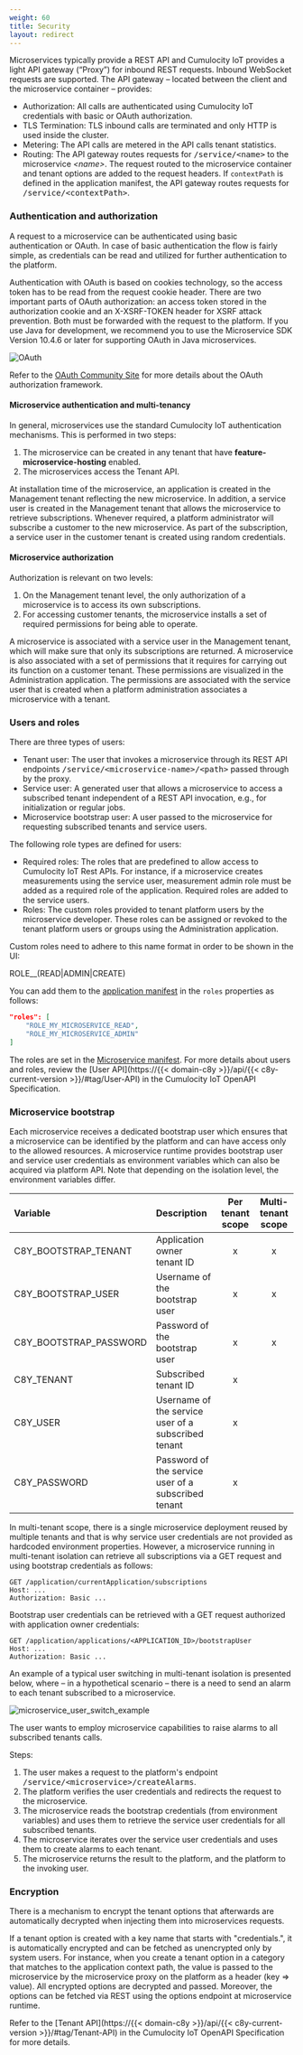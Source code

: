 ```yaml
---
weight: 60
title: Security
layout: redirect
---
```


Microservices typically provide a REST API and Cumulocity IoT provides a light API gateway (“Proxy”) for inbound REST requests. Inbound WebSocket requests are supported. The API gateway – located between the client and the microservice container – provides:

* Authorization: All calls are authenticated using Cumulocity IoT credentials with basic or OAuth authorization.
* TLS Termination: TLS inbound calls are terminated and only HTTP is used inside the cluster.
* Metering: The API calls are metered in the API calls tenant statistics.
* Routing: The API gateway routes requests for <kbd>/service/&lt;name&gt;</kbd> to the microservice _&lt;name&gt;_. The request routed to the microservice container and tenant options are added to the request headers. If `contextPath` is defined in the application manifest, the API gateway routes requests for <kbd>/service/&lt;contextPath&gt;</kbd>.

### Authentication and authorization

A request to a microservice can be authenticated using basic authentication or OAuth. In case of basic authentication the flow is fairly simple, as credentials can be read and utilized for further authentication to the platform.

Authentication with OAuth is based on cookies technology, so the access token has to be read from the request cookie header. There are two important parts of OAuth authorization: an access token stored in the authorization cookie and an X-XSRF-TOKEN header for XSRF attack prevention. Both must be forwarded with the request to the platform. If you use Java for development, we recommend you to use the Microservice SDK Version 10.4.6 or later for supporting OAuth in Java microservices.

![OAuth](/images/microservices-sdk/ms-oauth.png)

Refer to the [OAuth Community Site](https://oauth.net) for more details about the OAuth authorization framework.

#### Microservice authentication and multi-tenancy

In general, microservices use the standard Cumulocity IoT authentication mechanisms. This is performed in two steps:

1. The microservice can be created in any tenant that have **feature-microservice-hosting** enabled.
2. The microservices access the Tenant API.

At installation time of the microservice, an application is created in the Management tenant reflecting the new microservice. In addition, a service user is created in the Management tenant that allows the microservice to retrieve subscriptions.
Whenever required, a platform administrator will subscribe a customer to the new microservice. As part of the subscription, a service user in the customer tenant is created using random credentials.

#### Microservice authorization

Authorization is relevant on two levels:

1. On the Management tenant level, the only authorization of a microservice is to access its own subscriptions.
2. For accessing customer tenants, the microservice installs a set of required permissions for being able to operate.

A microservice is associated with a service user in the Management tenant, which will make sure that only its subscriptions are returned. A microservice is also associated with a set of permissions that it requires for carrying out its function on a customer tenant.
These permissions are visualized in the Administration application. The permissions are associated with the service user that is created when a platform administration associates a microservice with a tenant.


### Users and roles

There are three types of users:

* Tenant user: The user that invokes a microservice through its REST API endpoints <kbd>/service/&lt;microservice-name>/&lt;path></kbd> passed through by the proxy.
* Service user: A generated user that allows a microservice to access a subscribed tenant independent of a REST API invocation, e.g., for initialization or regular jobs.
* Microservice bootstrap user: A user passed to the microservice for requesting subscribed tenants and service users.

The following role types are defined for users:

* Required roles: The roles that are predefined to allow access to Cumulocity IoT Rest APIs.
For instance, if a microservice creates measurements using the service user, measurement admin role must be added as a required role of the application.
Required roles are added to the service users.
* Roles: The custom roles provided to tenant platform users by the microservice developer.
These roles can be assigned or revoked to the tenant platform users or groups using the Administration application.

Custom roles need to adhere to this name format in order to be shown in the UI:

ROLE_<NAME>_(READ|ADMIN|CREATE)

You can add them to the [application manifest](#manifest) in the `roles` properties as follows:

```json
"roles": [
    "ROLE_MY_MICROSERVICE_READ",
    "ROLE_MY_MICROSERVICE_ADMIN"
]
```

<!-- TODO: add/describe a picture of "required roles" and "provided roles" showing a microservice as a block -->

The roles are set in the [Microservice manifest](#manifest). For more details about users and roles, review the [User API](https://{{< domain-c8y >}}/api/{{< c8y-current-version >}}/#tag/User-API) in the Cumulocity IoT OpenAPI Specification.

### Microservice bootstrap

Each microservice receives a dedicated bootstrap user which ensures that a microservice can be identified by the platform and can have access only to the allowed resources. A microservice runtime provides bootstrap user and service user credentials as environment variables which can also be acquired via platform API. Note that depending on the isolation level, the environment variables differ.

| Variable | Description | Per tenant scope | Multi-tenant scope |
|:---------|:------------|:----------------:|:------------------:|
|C8Y&#95;BOOTSTRAP_TENANT|Application owner tenant ID | x | x |
|C8Y&#95;BOOTSTRAP_USER|Username of the bootstrap user | x | x |
|C8Y&#95;BOOTSTRAP_PASSWORD|Password of the bootstrap user | x | x |
|C8Y&#95;TENANT|Subscribed tenant ID | x | &nbsp; |
|C8Y&#95;USER|Username of the service user of a subscribed tenant | x | &nbsp; |
|C8Y&#95;PASSWORD|Password of the service user of a subscribed tenant | x | &nbsp; |

In multi-tenant scope, there is a single microservice deployment reused by multiple tenants and that is why service user credentials are not provided as hardcoded environment properties. However, a microservice running in multi-tenant isolation can retrieve all subscriptions via a GET request and using bootstrap credentials as follows:

```http
GET /application/currentApplication/subscriptions
Host: ...
Authorization: Basic ...
```

Bootstrap user credentials can be retrieved with a GET request authorized with application owner credentials:

```http
GET /application/applications/<APPLICATION_ID>/bootstrapUser
Host: ...
Authorization: Basic ...
```

An example of a typical user switching in multi-tenant isolation is presented below, where – in a hypothetical scenario – there is a need to send an alarm to each tenant subscribed to a microservice.

![microservice_user_switch_example](/images/concepts-guide/microserviceusersexample.png)

The user wants to employ microservice capabilities to raise alarms to all subscribed tenants calls.

Steps:

1. The user makes a request to the platform's endpoint <kbd>/service/&lt;microservice&gt;/createAlarms</kbd>.
2. The platform verifies the user credentials and redirects the request to the microservice.
3. The microservice reads the bootstrap credentials (from environment variables) and uses them to retrieve the service user credentials for all subscribed tenants.
4. The microservice iterates over the service user credentials and uses them to create alarms to each tenant.
5. The microservice returns the result to the platform, and the platform to the invoking user.

### Encryption

There is a mechanism to encrypt the tenant options that afterwards are automatically decrypted when injecting them into microservices requests.

If a tenant option is created with a key name that starts with "credentials.", it is automatically encrypted and can be fetched as unencrypted only by system users. For instance, when you create a tenant option in a category that matches to the application context path, the value is passed to the microservice by the microservice proxy on the platform as a header (key => value). All encrypted options are decrypted and passed. Moreover, the options can be fetched via REST using the options endpoint at microservice runtime.

Refer to the [Tenant API](https://{{< domain-c8y >}}/api/{{< c8y-current-version >}}/#tag/Tenant-API) in the Cumulocity IoT OpenAPI Specification for more details.
